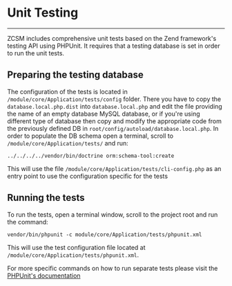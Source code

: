 # Unit Testing #


----------

ZCSM includes comprehensive unit tests based on the Zend framework's testing API using PHPUnit. It requires that a testing database is set in order to run the unit tests.

## Preparing the testing database ##

The configuration of the tests is located in `/module/core/Application/tests/config` folder. There you have to copy 
the `database.local.php.dist` into  `database.local.php` and edit the file providing the name of an empty database MySQL database, 
or if you're using different type of database then copy and modify the appropriate code from the previously 
defined DB in `root/config/autoload/database.local.php`.
In order to populate the DB schema open a terminal, scroll to `/module/core/Application/tests/` and run:

    ../../../../vendor/bin/doctrine orm:schema-tool:create

This will use the file `/module/core/Application/tests/cli-config.php` as an entry point to use the configuration specific for the tests

## Running the tests ##

To run the tests, open a terminal window, scroll to the project root and run the command:

    vendor/bin/phpunit -c module/core/Application/tests/phpunit.xml

This will use the test configuration file located at `/module/core/Application/tests/phpunit.xml`.  
  
For more specific commands on how to run separate tests please visit the [PHPUnit's documentation](https://phpunit.de/manual/current/en/textui.html)